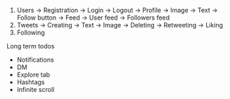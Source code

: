 1. Users
    -> Registration
    -> Login
    -> Logout
    -> Profile
        -> Image
        -> Text
        -> Follow button
    -> Feed
        -> User feed
        -> Followers feed
2. Tweets
    -> Creating
        -> Text
        -> Image
    -> Deleting
    -> Retweeting
    -> Liking
3. Following

Long term todos
- Notifications
- DM
- Explore tab
- Hashtags
- Infinite scroll